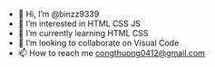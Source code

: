 - 👋 Hi, I’m @binzz9339
- 👀 I’m interested in HTML CSS JS
- 🌱 I’m currently learning HTML CSS
- 💞️ I’m looking to collaborate on Visual Code
- 📫 How to reach me congthuong0412@gmail.com

<!---
binzz9339/binzz9339 is a ✨ special ✨ repository because its `README.md` (this file) appears on your GitHub profile.
You can click the Preview link to take a look at your changes.
--->
